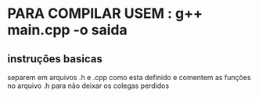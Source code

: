 # PARA COMPILAR USEM : g++ main.cpp -o saida

## instruções basicas
separem em arquivos .h e .cpp como esta definido e comentem as funções no arquivo .h para não deixar
os colegas perdidos
